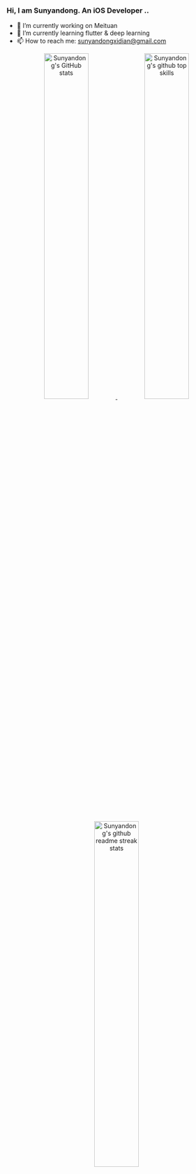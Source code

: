 ### Hi, I am Sunyandong. An iOS Developer ..
- 🔭 I’m currently working on Meituan
- 🌱 I’m currently learning flutter & deep learning
- 📫 How to reach me: sunyandongxidian@gmail.com


<p align="center">
	<a href="https://github.com/Sunyandong-CS" target="_blank">
		<img src="https://github-readme-stats.vercel.app/api?username=Sunyandong-CS&show_icons=true&theme=radical" width="45%" alt="Sunyandong's GitHub stats"/>
	</a>
	<a href="https://github.com/Sunyandong-CS" target="_blank">
		<img src="https://github-readme-stats.vercel.app/api/top-langs/?username=Sunyandong-CS&layout=compact&theme=dark" width="45%" alt="Sunyandong's github top skills"/>
	</a>
	<a href="https://github.com/Sunyandong-CS" target="_blank">
		<img src="https://github-readme-streak-stats.herokuapp.com/?user=Sunyandong-CS&theme=highcontrast" width="45%" alt="Sunyandong's github readme streak stats"/>
	</a>
</p>

<!--
[![Sun yandong's GitHub stats](https://github-readme-stats.vercel.app/api?username=Sunyandong-CS&show_icons=true&theme=radical)](https://github.com/Sunyandong-CS/github-readme-stats)

// most - used-language
![Most used language](https://github-readme-stats.vercel.app/api/top-langs/?username=Sunyandong-CS&theme=dark)
// total - contribution 
![total - contribution ](https://github-readme-streak-stats.herokuapp.com/?user=Sunyandong-CS&theme=highcontrast)
-->



<!--
**Sunyandong-CS/Sunyandong-CS** is a ✨ _special_ ✨ repository because its `README.md` (this file) appears on your GitHub profile.

Here are some ideas to get you started:

- 🔭 I’m currently working on ...
- 🌱 I’m currently learning ...
- 👯 I’m looking to collaborate on ...
- 🤔 I’m looking for help with ...
- 💬 Ask me about ...
- 📫 How to reach me: ...
- 😄 Pronouns: ...
- ⚡ Fun fact: ...
-->
